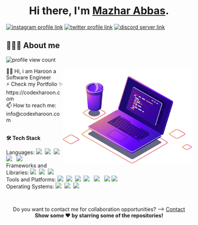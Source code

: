<h1 align="center"> Hi there, I'm <a href="https://www.linkedin.com/in/mazhar-abbas-564bb4303/">Mazhar Abbas</a>.</h1>

[![instagram profile link](https://img.shields.io/badge/Instagram-E4405F?style=for-the-badge&logo=instagram&logoColor=white)](https://instagram.com/codexharoon)
[![twitter profile link](https://img.shields.io/badge/Twitter-1DA1F2?style=for-the-badge&logo=twitter&logoColor=white)](https://twitter.com/thecodexharoon)
[![discord server link](https://img.shields.io/badge/Discord-7289DA?style=for-the-badge&logo=discord&logoColor=white)]([https://discord.gg/](https://discord.gg/MnDDrfE))

## 👨🏻‍💻 About me
![profile view count](https://komarev.com/ghpvc/?username=mzhrabbas1338)

 <img src="https://raw.githubusercontent.com/codexharoon/codexharoon/main/Assets/illustration.png" min-width="300px" max-width="300px" width="350px" align="right"> 
🙋‍♂️ Hi, i am Haroon a Software Engineer<br>
⚡ Check my Portfolio ✨ https://codexharoon.com<br>
📫 How to reach me: info@codexharoon.com<br>

<br><b>🛠 Tech Stack</b><br>

Languages: <img src="https://img.shields.io/badge/-python-437CAC?logo=python&logoColor=white&style=flat">&nbsp;
<img src="https://img.shields.io/badge/-Mysql-DC8F0F?logo=Mysql&logoColor=white&style=flat">&nbsp; 
<img src="https://img.shields.io/badge/-HTML5-DE5934?logo=HTML5&logoColor=white&style=flat">&nbsp;
<img src="https://img.shields.io/badge/-CSS3-2275B2?logo=CSS3&logoColor=white&style=flat"> &nbsp; 
<img src="https://img.shields.io/badge/-R-0E7ACE?logo=r&logoColor=white&style=flat"> &nbsp;<br>
Frameworks and Libraries: <!--- Frameworks and Libraries goes here -->
<img src="https://img.shields.io/badge/-Numpy-0E7ACE?logo=numpy&logoColor=white&style=flat">&nbsp;
<img src="https://img.shields.io/badge/-Pandas-150455?logo=pandas&logoColor=white&style=flat">&nbsp;
<img src="https://img.shields.io/badge/-Sklearn-F09437?logo=scikit-learn&logoColor=white&style=flat">&nbsp;&nbsp;<br>
Tools and Platforms: <img src="https://img.shields.io/badge/-Git-orange?logo=Git&logoColor=white&style=flat">&nbsp; 
<img src="https://img.shields.io/badge/-Cloudflare-4679A4?logo=Cloudflare&logoColor=orange&style=flat">&nbsp;
<img src="https://img.shields.io/badge/-Visual%20Studio%20Code-25AEF4?logo=visualstudio&logoColor=white&style=flat">&nbsp;
<img src="https://img.shields.io/badge/-Android Studio-green?logo=Android&logoColor=white&style=flat"> &nbsp;
<img src="https://img.shields.io/badge/-Jupyter-D7522D?logo=Jupyter&logoColor=white&style=flat">&nbsp;&nbsp;
<img src="https://img.shields.io/badge/-PyCharm-1ECE87?logo=pycharm&logoColor=white&style=flat">
<img src="https://img.shields.io/badge/-TensorFlow-F78900?logo=Tensorflow&logoColor=white&style=flat"> <br>
Operating Systems: <img src="https://img.shields.io/badge/-Windows-0F7BCF?logo=Windows&logoColor=white&style=flat">&nbsp;
<img src="https://img.shields.io/badge/-Linux-EDBD2B?logo=Linux&logoColor=black&style=flat">&nbsp;
<img src="https://img.shields.io/badge/-Mac-F7F7F7?logo=Macos&logoColor=black&style=flat">&nbsp;<br>


<br><p align="center">
Do you want to contact me for collaboration opportunities? ⟶ <a href="mailto:info@codexharoon.com">Contact</a><br>
<b> Show some ❤️ by starring some of the repositories!</p> </div>
